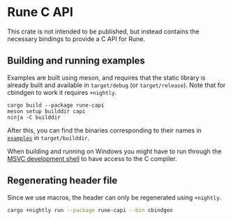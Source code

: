 # Rune C API

This crate is not intended to be published, but instead contains the necessary
bindings to provide a C API for Rune.

## Building and running examples

Examples are built using meson, and requires that the static library is already
built and available in `target/debug` (or `target/release`). Note that for
cbindgen to work it requires `+nightly`.

```
cargo build --package rune-capi
meson setup builddir capi
ninja -C builddir
```

After this, you can find the binaries corresponding to their names in
[`examples`](examples) in `target/builddir`.

When building and running on Windows you might have to run through the [MSVC
development
shell](https://docs.microsoft.com/en-us/visualstudio/ide/reference/command-prompt-powershell)
to have access to the C compiler.

## Regenerating header file

Since we use macros, the header can only be regenerated using `+nightly`.

```sh
cargo +nightly run --package rune-capi --bin cbindgen
```
